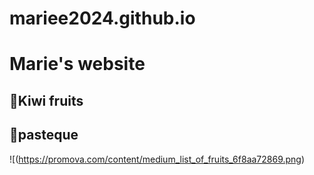 # mariee2024.github.io
# Marie's website
## 🥝Kiwi fruits
## 🍉pasteque
![(https://promova.com/content/medium_list_of_fruits_6f8aa72869.png)
